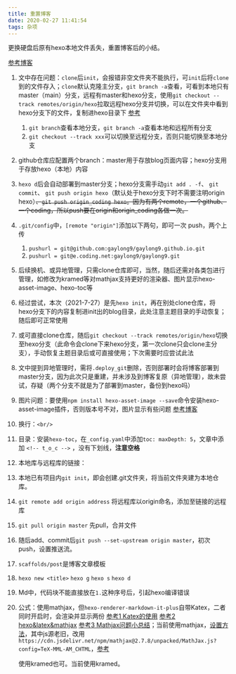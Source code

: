 ```yaml
---
title: 重置博客
date: 2020-02-27 11:41:54
tags: 杂项
---
```




更换硬盘后原有hexo本地文件丢失，重置博客后的小结。

<!--more-->

[参考博客](https://blog.csdn.net/ZWX2445205419/article/details/66970640?utm_source=blogxgwz5)

1. 文中存在问题：`clone`后`init`，会报错非空文件夹不能执行，可`init`后将`clone`到的文件存入；`clone`默认克隆主分支，`git branch -a`查看，可看到本地只有master（main）分支，远程有master和hexo分支，使用`git checkout --track remotes/origin/hexo`拉取远程hexo分支并切换，可以在文件夹中看到hexo分支下的文件，复制进hexo目录下 [参考](https://blog.csdn.net/baidu_38027860/article/details/83303602)

	1. `git branch`查看本地分支，`git branch -a`查看本地和远程所有分支
	2. `git checkout --track xxx`可以切换至远程分支，否则只能切换至本地分支

2. github仓库应配置两个branch：master用于存放blog页面内容；hexo分支用于存放hexo（本地）内容

3. `hexo d`后会自动部署到master分支；hexo分支需手动`git add . -f`、 `git commit`、 `git push origin hexo`（默认处于hexo分支下时不需要注明origin hexo）~~、`git push origin_coding hexo`。因为有两个remote，一个github、一个coding，所以push要在origin和origin_coding各做一次。~~

4. `.git/config`中，`[remote "origin"]`添加以下两句，即可一次 push，两个上传

      1. `pushurl = git@github.com:gaylong9/gaylong9.github.io.git`
      2. `pushurl = git@e.coding.net:gaylong9/gaylong9.git`

5. 后续换机、或异地管理，只需clone仓库即可，当然，随后还需对各类包进行管理，如修改为kramed等对mathjax支持更好的渲染器、图片显示hexo-asset-image、hexo-toc等

  1. 经过尝试，本次（2021-7-27）是先`hexo init`，再在别处clone仓库，将hexo分支下的内容复制进init出的blog目录，此处注意主题目录的手动恢复；随后即可正常使用
  2. 或可直接clone仓库，随后`git checkout --track remotes/origin/hexo`切换至hexo分支（此命令会clone下来hexo分支，第一次clone只会clone主分支），手动恢复主题目录后或可直接使用；下次需要时应尝试此法

6. 文中提到异地管理时，需将`.deploy_git`删除，否则部署时会将博客部署到master分支，因为此次只是重建，并未涉及到博客复原（异地管理），故未尝试，存疑（两个分支不就是为了部署到master，备份到hexo吗）

7. 图片问题：要使用`npm install hexo-asset-image --save`命令安装hexo-asset-image插件，否则版本号不对，图片显示有些问题 [参考博客](https://blog.csdn.net/Strong997/article/details/97767929)

8. 换行：`<br/>`

9. 目录：安装`hexo-toc`，在`_config.yaml`中添加`toc: maxDepth: 5`，文章中添加 `<!-- t_o_c -->` ，没有下划线，**注意空格**

10. 本地库与远程库的链接：

  11. 本地已有项目内`git init`，即会创建.git文件夹，将当前文件夹建为本地仓库。

  12. `git remote add origin address` 将远程库以origin命名，添加至链接的远程库

  13. `git pull origin master` 先pull，合并文件

  14. 随后add、commit后`git push --set-upstream origin master`，初次push，设置推送流。

15. `scaffolds/post`是博客文章模板

16. `hexo new <title>` `hexo g` `hexo s` `hexo d`

17. Md中，代码块不能直接放在`1.`这种序号后，引起hexo编译错误

18. 公式：使用mathjax，但`hexo-renderer-markdown-it-plus`自带Katex，二者同时开启时，会渲染并显示两份 [参考1 Katex的使用](https://blog.csdn.net/u014792304/article/details/78687859)  [参考2 hexo&latex&mathjax](https://blog.csdn.net/yexiaohhjk/article/details/82526604)  [参考3 Mathjax问题小总结](https://adaning.github.io/posts/33457.html)；当前使用mathjax，[设置方法](https://blog.csdn.net/weixin_44191286/article/details/102702479)，其中js源老旧，改用`https://cdn.jsdelivr.net/npm/mathjax@2.7.8/unpacked/MathJax.js?config=TeX-MML-AM_CHTML`，[参考](https://blog.csdn.net/lzs781/article/details/105592503/)

       使用kramed也可。当前使用kramed。